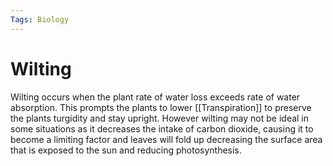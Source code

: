 ```yaml
---
Tags: Biology
---
```

# Wilting
Wilting occurs when the plant rate of water loss exceeds rate of water absorption. This prompts the plants to lower [[Transpiration]] to preserve the plants turgidity and stay upright. 
However wilting may not be ideal in some situations as it decreases the intake of carbon dioxide, causing it to become a limiting factor and leaves will fold up decreasing the surface area that is exposed to the sun and reducing photosynthesis.